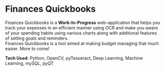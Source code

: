 # Finances Quickbooks

Finances Quickbooks is a **Work-In-Progress** web-application that helps you track your expenses in an efficient manner using OCR and make you aware of your spending habits using various charts along with additional features of setting goals and reminders.  
Finances Quickbooks is a tool aimed at making budget managing that much easier. More to come!  

**Tech Used**: Python, OpenCV, pyTesseract, Deep Learning, Machine Learning, mySQL, pyQT  



